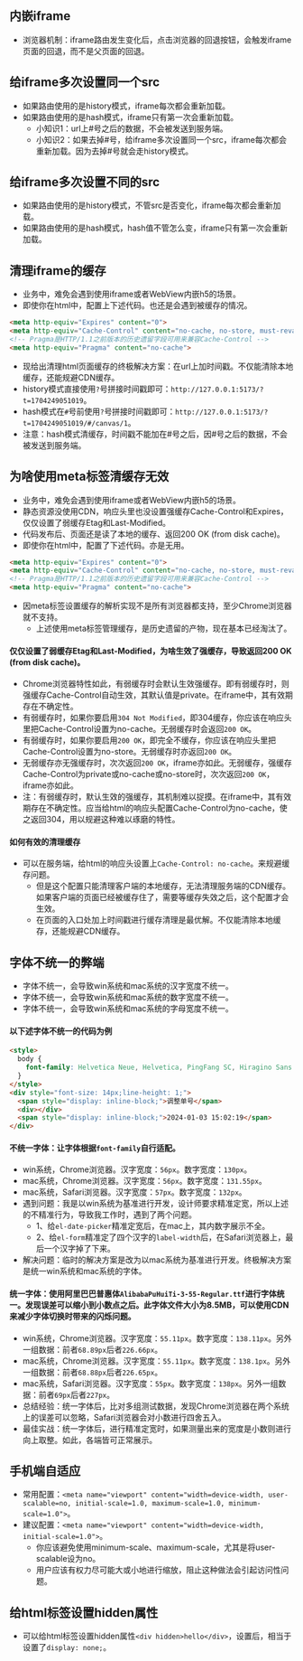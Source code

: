 ## 内嵌iframe
* 浏览器机制：iframe路由发生变化后，点击浏览器的回退按钮，会触发iframe页面的回退，而不是父页面的回退。

## 给iframe多次设置同一个src
* 如果路由使用的是history模式，iframe每次都会重新加载。
* 如果路由使用的是hash模式，iframe只有第一次会重新加载。
  - 小知识1：url上#号之后的数据，不会被发送到服务端。
  - 小知识2：如果去掉#号，给iframe多次设置同一个src，iframe每次都会重新加载。因为去掉#号就会走history模式。

## 给iframe多次设置不同的src
* 如果路由使用的是history模式，不管src是否变化，iframe每次都会重新加载。
* 如果路由使用的是hash模式，hash值不管怎么变，iframe只有第一次会重新加载。

## 清理iframe的缓存
* 业务中，难免会遇到使用iframe或者WebView内嵌h5的场景。
* 即使你在html中，配置上下述代码。也还是会遇到被缓存的情况。
```html
<meta http-equiv="Expires" content="0">
<meta http-equiv="Cache-Control" content="no-cache, no-store, must-revalidate">
<!-- Pragma是HTTP/1.1之前版本的历史遗留字段可用来兼容Cache-Control -->
<meta http-equiv="Pragma" content="no-cache">
```
* 现给出清理html页面缓存的终极解决方案：在url上加时间戳。不仅能清除本地缓存，还能规避CDN缓存。
* history模式直接使用`?`号拼接时间戳即可：`http://127.0.0.1:5173/?t=1704249051019`。
* hash模式在`#`号前使用`?`号拼接时间戳即可：`http://127.0.0.1:5173/?t=1704249051019/#/canvas/1`。
* 注意：hash模式清缓存，时间戳不能加在#号之后，因#号之后的数据，不会被发送到服务端。

## 为啥使用meta标签清缓存无效
* 业务中，难免会遇到使用iframe或者WebView内嵌h5的场景。
* 静态资源没使用CDN，响应头里也没设置强缓存Cache-Control和Expires，仅仅设置了弱缓存Etag和Last-Modified。
* 代码发布后、页面还是读了本地的缓存、返回200 OK (from disk cache)。
* 即使你在html中，配置了下述代码。亦是无用。
```html
<meta http-equiv="Expires" content="0">
<meta http-equiv="Cache-Control" content="no-cache, no-store, must-revalidate">
<!-- Pragma是HTTP/1.1之前版本的历史遗留字段可用来兼容Cache-Control -->
<meta http-equiv="Pragma" content="no-cache">
```
* 因meta标签设置缓存的解析实现不是所有浏览器都支持，至少Chrome浏览器就不支持。
  - 上述使用meta标签管理缓存，是历史遗留的产物，现在基本已经淘汰了。
#### 仅仅设置了弱缓存Etag和Last-Modified，为啥生效了强缓存，导致返回200 OK (from disk cache)。
* Chrome浏览器特性如此，有弱缓存时会默认生效强缓存。即有弱缓存时，则强缓存Cache-Control自动生效，其默认值是private。在iframe中，其有效期存在不确定性。
* 有弱缓存时，如果你要启用`304 Not Modified`，即304缓存，你应该在响应头里把Cache-Control设置为no-cache。无弱缓存时会返回`200 OK`。
* 有弱缓存时，如果你要启用`200 OK`，即完全不缓存，你应该在响应头里把Cache-Control设置为no-store。无弱缓存时亦返回`200 OK`。
* 无弱缓存亦无强缓存时，次次返回`200 OK`，iframe亦如此。无弱缓存，强缓存Cache-Control为private或no-cache或no-store时，次次返回`200 OK`，iframe亦如此。
* 注：有弱缓存时，默认生效的强缓存，其机制难以捉摸。在iframe中，其有效期存在不确定性。应当给html的响应头配置Cache-Control为no-cache，使之返回304，用以规避这种难以琢磨的特性。
#### 如何有效的清理缓存
* 可以在服务端，给html的响应头设置上`Cache-Control: no-cache`。来规避缓存问题。
  - 但是这个配置只能清理客户端的本地缓存，无法清理服务端的CDN缓存。如果客户端的页面已经被缓存住了，需要等缓存失效之后，这个配置才会生效。
  - 在页面的入口处加上时间戳进行缓存清理是最优解。不仅能清除本地缓存，还能规避CDN缓存。

## 字体不统一的弊端
* 字体不统一，会导致win系统和mac系统的汉字宽度不统一。
* 字体不统一，会导致win系统和mac系统的数字宽度不统一。
* 字体不统一，会导致win系统和mac系统的字母宽度不统一。
#### 以下述字体不统一的代码为例
```html
<style>
  body {
    font-family: Helvetica Neue, Helvetica, PingFang SC, Hiragino Sans GB, Microsoft YaHei, 微软雅黑, Arial, sans-serif;
  }
</style>
<div style="font-size: 14px;line-height: 1;">
  <span style="display: inline-block;">调整单号</span>
  <div></div>
  <span style="display: inline-block;">2024-01-03 15:02:19</span>
</div>
```
#### 不统一字体：让字体根据`font-family`自行适配。
* win系统，Chrome浏览器。汉字宽度：`56px`。数字宽度：`130px`。
* mac系统，Chrome浏览器。汉字宽度：`56px`。数字宽度：`131.55px`。
* mac系统，Safari浏览器。汉字宽度：`57px`。数字宽度：`132px`。
* 遇到问题：我是以win系统为基准进行开发，设计师要求精准定宽，所以上述的不精准行为，导致我工作时，遇到了两个问题。
  - 1、给`el-date-picker`精准定宽后，在mac上，其内数字展示不全。
  - 2、给`el-form`精准定了四个汉字的`label-width`后，在Safari浏览器上，最后一个汉字掉了下来。
* 解决问题：临时的解决方案是改为以mac系统为基准进行开发。终极解决方案是统一win系统和mac系统的字体。
#### 统一字体：使用阿里巴巴普惠体`AlibabaPuHuiTi-3-55-Regular.ttf`进行字体统一。发现误差可以缩小到小数点之后。此字体文件大小为8.5MB，可以使用CDN来减少字体切换时带来的闪烁问题。
* win系统，Chrome浏览器。汉字宽度：`55.11px`。数字宽度：`138.11px`。另外一组数据：前者`68.89px`后者`226.66px`。
* mac系统，Chrome浏览器。汉字宽度：`55.11px`。数字宽度：`138.1px`。另外一组数据：前者`68.88px`后者`226.65px`。
* mac系统，Safari浏览器。汉字宽度：`55px`。数字宽度：`138px`。另外一组数据：前者`69px`后者`227px`。
* 总结经验：统一字体后，比对多组测试数据，发现Chrome浏览器在两个系统上的误差可以忽略，Safari浏览器会对小数进行四舍五入。
* 最佳实战：统一字体后，进行精准定宽时，如果测量出来的宽度是小数则进行向上取整。如此，各端皆可正常展示。

## 手机端自适应
* 常用配置：`<meta name="viewport" content="width=device-width, user-scalable=no, initial-scale=1.0, maximum-scale=1.0, minimum-scale=1.0">`。
* 建议配置：`<meta name="viewport" content="width=device-width, initial-scale=1.0">`。
  - 你应该避免使用minimum-scale、maximum-scale，尤其是将user-scalable设为no。
  - 用户应该有权力尽可能大或小地进行缩放，阻止这种做法会引起访问性问题。

## 给html标签设置hidden属性
* 可以给html标签设置hidden属性`<div hidden>hello</div>`，设置后，相当于设置了`display: none;`。
